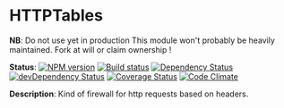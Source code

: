 # HTTPTables

**NB**:
Do not use yet in production
This module won't probably be heavily maintained. Fork at will or claim ownership !

**Status**:
[![NPM version](https://badge.fury.io/js/httptables.png)](https://npmjs.org/package/httptables) [![Build status](https://secure.travis-ci.org/SimpliField/httptables.png)](https://travis-ci.org/SimpliField/httptables) [![Dependency Status](https://david-dm.org/SimpliField/httptables.png)](https://david-dm.org/SimpliField/httptables) [![devDependency Status](https://david-dm.org/SimpliField/httptables/dev-status.png)](https://david-dm.org/SimpliField/httptables#info=devDependencies) [![Coverage Status](https://coveralls.io/repos/SimpliField/httptables/badge.svg)](https://coveralls.io/r/SimpliField/httptables) [![Code Climate](https://codeclimate.com/github/SimpliField/httptables.png)](https://codeclimate.com/github/SimpliField/httptables)

**Description**:
Kind of firewall for http requests based on headers.